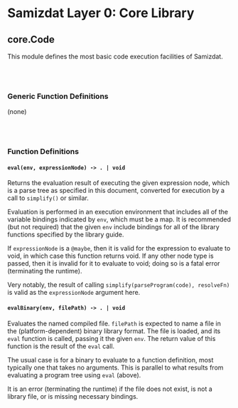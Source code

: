 Samizdat Layer 0: Core Library
==============================

core.Code
---------

This module defines the most basic code execution facilities of
Samizdat.

<br><br>
### Generic Function Definitions

(none)


<br><br>
### Function Definitions

#### `eval(env, expressionNode) -> . | void`

Returns the evaluation result of executing the given expression node,
which is a parse tree as specified in this document, converted for
execution by a call to `simplify()` or similar.

Evaluation is performed in an execution environment that includes all of the
variable bindings indicated by `env`, which must be a map.
It is recommended (but not required) that the given `env` include
bindings for all of the library functions specified by the library guide.

If `expressionNode` is a `@maybe`, then it is valid for the expression to
evaluate to void, in which case this function returns void. If any other node
type is passed, then it is invalid for it to evaluate to void; doing so is
a fatal error (terminating the runtime).

Very notably, the result of calling `simplify(parseProgram(code), resolveFn)`
is valid as the `expressionNode` argument here.

#### `evalBinary(env, filePath) -> . | void`

Evaluates the named compiled file. `filePath` is expected to name
a file in the (platform-dependent) binary library format. The file
is loaded, and its `eval` function is called, passing it the given
`env`. The return value of this function is the result of the `eval`
call.

The usual case is for a binary to evaluate to a function definition,
most typically one that takes no arguments. This is parallel to what
results from evaluating a program tree using `eval` (above).

It is an error (terminating the runtime) if the file does not exist,
is not a library file, or is missing necessary bindings.
